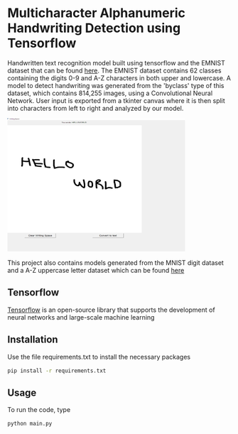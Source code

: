 # Multicharacter Alphanumeric Handwriting Detection using Tensorflow

Handwritten text recognition model built using tensorflow and the EMNIST dataset that can be found [here](https://www.nist.gov/itl/products-and-services/emnist-dataset). The EMNIST dataset contains 62 classes containing the digits 0-9 and A-Z characters in both upper and lowercase. A model to detect handwriting was generated from the 'byclass' type of this dataset, which contains 814,255 images, using a Convolutional Neural Network. User input is exported from a tkinter canvas where it is then split into characters from left to right and analyzed by our model.

<a href="https://github.com/mpeng72/handwritingdetection">
    <img src="/example.png" alt="Logo" width="400" height="300">
  </a>

This project also contains models generated from the MNIST digit dataset and a A-Z uppercase letter dataset which can be found [here](https://www.kaggle.com/datasets/sachinpatel21/az-handwritten-alphabets-in-csv-format)

## Tensorflow

[Tensorflow](https://www.tensorflow.org/api_docs/python/tf) is an open-source library that supports the development of neural networks and large-scale machine learning

## Installation
Use the file requirements.txt to install the necessary packages

```bash
pip install -r requirements.txt
```

## Usage
To run the code, type 

```python
python main.py
```

